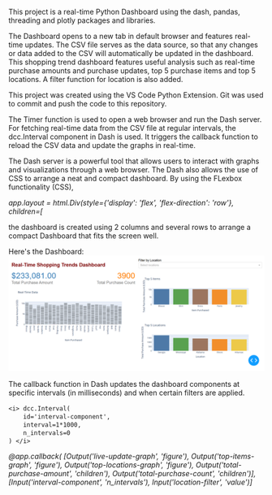 This project is a real-time Python Dashboard using the dash, pandas, threading and plotly packages and libraries. 

The Dashboard opens to a new tab in default browser and features real-time updates. The CSV file serves as the data source, so that
any changes or data added to the CSV will automatically be updated in the dashboard. 
This shopping trend dashboard features useful analysis such as real-time purchase amounts and purchase updates, 
top 5 purchase items and top 5 locations. A filter function for location is also added. 

This project was created using the VS Code Python Extension. Git was used to commit and push the code to this repository.

The Timer function is used to open a web browser and run the Dash server. For fetching real-time data from the CSV file
at regular intervals, the dcc.Interval component in Dash is used. It triggers the callback function to reload the CSV data 
and update the graphs in real-time.

The Dash server is a powerful tool that allows users to interact with graphs and visualizations through a web browser. The Dash also 
allows the use of CSS to arrange a neat and compact dashboard. By using the FLexbox functionality (CSS), 

<i>app.layout = html.Div(style={'display': 'flex', 'flex-direction': 'row'}, children=[</i>

the dashboard is created using 2 columns and several rows to arrange a compact Dashboard that fits the screen well. 

Here's the Dashboard:
![Dashboard](https://github.com/rnx2024/Real-time-Dashboard-Python-Dash-/blob/main/dash.png)


The callback function in Dash updates the dashboard components at specific intervals (in milliseconds) and when certain filters are applied. 

    <i> dcc.Interval(
        id='interval-component',
        interval=1*1000,  
        n_intervals=0
    ) </i>

<i> @app.callback(
    [Output('live-update-graph', 'figure'),
     Output('top-items-graph', 'figure'),
     Output('top-locations-graph', 'figure'),
     Output('total-purchase-amount', 'children'),
     Output('total-purchase-count', 'children')],
    [Input('interval-component', 'n_intervals'),
     Input('location-filter', 'value')]
     </i>
